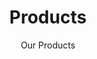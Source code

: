 ---
title: "Products"
draft: false
# page title background image
page_header_bg: "/images/products/ProductsInnerBanner.jpg"
# meta description
metadescription : "This is meta description."
subtitle: "Our Products"
---